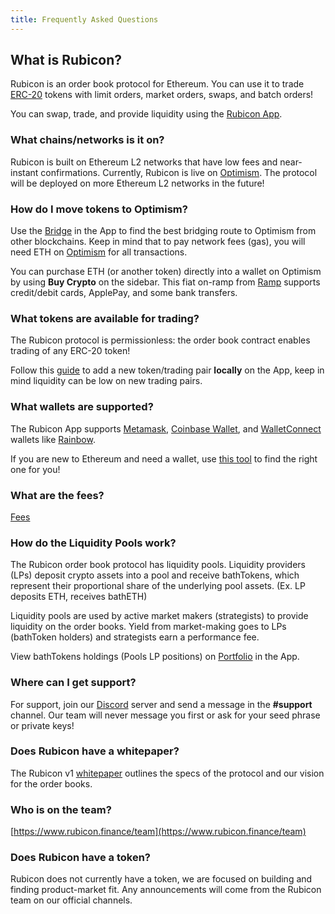 ```yaml
---
title: Frequently Asked Questions
---
```


## What is Rubicon?

Rubicon is an order book protocol for Ethereum. You can use it to trade [ERC-20](https://ethereum.org/en/developers/docs/standards/tokens/erc-20/) tokens with limit orders, market orders, swaps, and batch orders!

You can swap, trade, and provide liquidity using the [Rubicon App](https://app.rubicon.finance/).

### What chains/networks is it on?

Rubicon is built on Ethereum L2 networks that have low fees and near-instant confirmations. Currently, Rubicon is live on [Optimism](https://www.optimism.io/). The protocol will be deployed on more Ethereum L2 networks in the future!

### How do I move tokens to Optimism?

Use the [Bridge]([url](https://app.rubicon.finance/bridge)) in the App to find the best bridging route to Optimism from other blockchains. Keep in mind that to pay network fees (gas), you will need ETH on [Optimism](https://www.optimism.io/) for all transactions.

You can purchase ETH (or another token) directly into a wallet on Optimism by using **Buy Crypto** on the sidebar. This fiat on-ramp from [Ramp](https://ramp.network/) supports credit/debit cards, ApplePay, and some bank transfers.

### What tokens are available for trading?

The Rubicon protocol is permissionless: the order book contract enables trading of any ERC-20 token!

Follow this [guide](trade/adding-a-trading-pair.md) to add a new token/trading pair **locally** on the App, keep in mind liquidity can be low on new trading pairs.

### What wallets are supported?

The Rubicon App supports [Metamask](https://metamask.io/), [Coinbase Wallet](https://www.coinbase.com/wallet), and [WalletConnect](https://walletconnect.com/) wallets like [Rainbow](https://rainbow.me/).

If you are new to Ethereum and need a wallet, use [this tool](https://ethereum.org/en/wallets/find-wallet/) to find the right one for you!

### What are the fees?

[Fees](/docs/guides/trades/fees)

### How do the Liquidity Pools work?

The Rubicon order book protocol has liquidity pools. Liquidity providers (LPs) deposit crypto assets into a pool and receive bathTokens, which represent their proportional share of the underlying pool assets. 
(Ex. LP deposits ETH, receives bathETH)

Liquidity pools are used by active market makers (strategists) to provide liquidity on the order books. Yield from market-making goes to LPs (bathToken holders) and strategists earn a performance fee.

View bathTokens holdings (Pools LP positions) on [Portfolio](https://app.rubicon.finance/portfolio) in the App.

### Where can I get support?

For support, join our [Discord](https://discord.com/invite/E7pS24J) server and send a message in the **#support** channel. Our team will never message you first or ask for your seed phrase or private keys!

### Does Rubicon have a whitepaper?

The Rubicon v1 [whitepaper](https://github.com/RubiconDeFi/rubicon-protocol-v1/blob/master/Rubicon%20v1%20Whitepaper.pdf) outlines the specs of the protocol and our vision for the order books.

### Who is on the team?

[https://www.rubicon.finance/team](https://www.rubicon.finance/team)

### Does Rubicon have a token?

Rubicon does not currently have a token, we are focused on building and finding product-market fit. Any announcements will come from the Rubicon team on our official channels.
